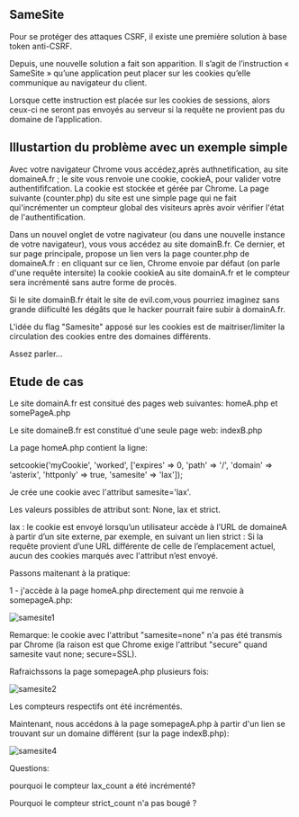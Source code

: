 ## SameSite

Pour se protéger des attaques CSRF, il existe une première solution à base token anti-CSRF. 

Depuis, une nouvelle solution a fait son apparition. Il s’agit de l’instruction « SameSite » qu’une application peut placer sur les cookies qu’elle communique au navigateur du client.

Lorsque cette instruction est placée sur les cookies de sessions, alors ceux-ci ne seront pas envoyés au serveur si la requête ne provient pas du domaine de l’application. 

## Illustartion du problème avec un exemple simple

Avec votre navigateur Chrome vous accédez,après authnetification, au site domaineA.fr ; le site vous renvoie une cookie, cookieA, pour valider votre authentififcation. La cookie est stockée et gérée par Chrome. La page suivante (counter.php) du site est une simple page qui ne fait qui'incrémenter un compteur global des visiteurs après avoir vérifier l'état de l'authentification.

Dans un nouvel onglet de votre nagivateur (ou dans une nouvelle instance de votre navigateur), vous vous accédez au site domainB.fr. Ce dernier, et sur page principale, propose un lien vers la page counter.php de domaineA.fr : en cliquant sur ce lien, Chrome envoie par défaut (on parle d'une requête intersite) la cookie cookieA au site domainA.fr et le compteur sera incrémenté sans autre forme de procès.

Si le site domainB.fr était le site de evil.com,vous pourriez imaginez sans grande diificulté les dégâts que le hacker pourrait faire subir à domainA.fr.

L'idée du flag "Samesite" apposé sur les cookies est de maitriser/limiter la circulation des cookies entre des domaines différents. 

Assez parler...

## Etude de cas

Le site domainA.fr est consitué des pages web suivantes:
homeA.php et somePageA.php

Le site domaineB.fr est constitué d'une seule page web: indexB.php

La page homeA.php contient la ligne:

setcookie('myCookie', 'worked', ['expires' => 0, 'path' => '/', 'domain' => 'asterix',  'httponly' => true, 'samesite' => 'lax']);

Je crée une cookie avec l'attribut samesite='lax'.

Les valeurs possibles de attribut sont: None, lax et strict.

lax : le cookie est envoyé lorsqu’un utilisateur accède à l’URL de domaineA à partir d’un site externe, par exemple, en suivant un lien
strict : Si la requête provient d’une URL différente de celle de l’emplacement actuel, aucun des cookies marqués avec l'attribut n’est envoyé.

Passons maitenant à la pratique:

1 - j'accède à la page homeA.php directement qui me renvoie à somepageA.php:

![samesite1](https://github.com/aabda2000/sti3a-security/assets/38082725/6defcacb-7cf9-493b-aedd-81ca0863657f)

Remarque: le cookie avec l'attribut "samesite=none" n'a pas été transmis par Chrome (la raison est que Chrome exige l'attribut "secure" quand samesite vaut none; secure=SSL).

Rafraichssons la page somepageA.php plusieurs fois:

![samesite2](https://github.com/aabda2000/sti3a-security/assets/38082725/b18d7deb-1954-4589-8267-667cc4844ebe)


Les compteurs respectifs ont été incrémentés.


Maintenant, nous accédons à la page somepageA.php à partir d'un lien se trouvant sur un domaine différent (sur la page indexB.php):

![samesite4](https://github.com/aabda2000/sti3a-security/assets/38082725/a71bf525-a0d0-43ad-aea7-b0ba7fa4cd23)

Questions:

pourquoi le compteur lax_count a été incrémenté?

Pourquoi le compteur strict_count n'a pas bougé ?




